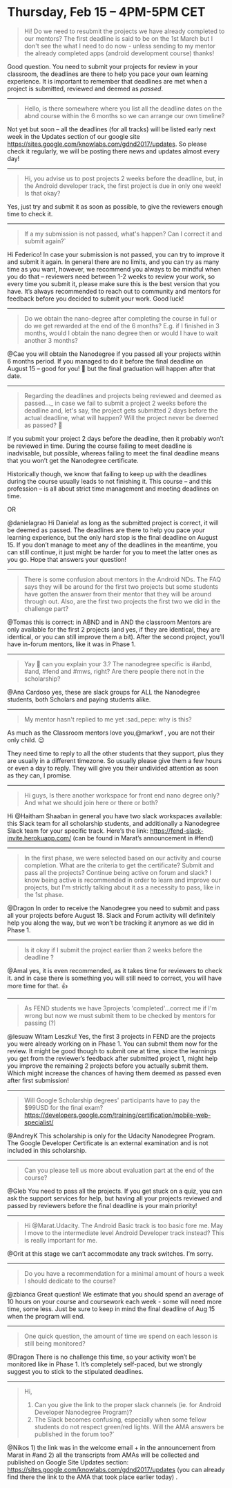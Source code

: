# Thursday, Feb 15 – 4PM-5PM CET

> Hi! Do we need to resubmit the projects we have already completed to our mentors? The first deadline is said to be on the 1st March but I don't see the what I need to do now - unless sending to my mentor the already completed apps (android development course) thanks!

Good question. You need to submit your projects for review in your classroom, the deadlines are there to help you pace your own learning experience. It is important to remember that deadlines are met when a project is submitted, reviewed and deemed as *passed*.

---

> Hello, is there somewhere where you list all the deadline dates on the abnd course within the 6 months so we can arrange our own timeline?

Not yet but soon – all the deadlines (for all tracks) will be listed early next week in the Updates section of our google site https://sites.google.com/knowlabs.com/gdnd2017/updates. So please check it regularly, we will be posting there news and updates almost every day!

---

> Hi, you advise us to post projects 2 weeks before the deadline, but, in the Android developer track, the first project is due in only one week! Is that okay?

Yes, just try and submit it as soon as possible, to give the reviewers enough time to check it.

---

> If a my submission is not passed, what's happen? Can I correct it and submit again?`

Hi Federico! In case your submission is not passed, you can try to improve it and submit it again. In general there are no limits, and you can try as many time as you want, however, we recommend you always to be mindful when you do that – reviewers need between 1-2 weeks to review your work, so every time you submit it, please make sure this is the best version that you have. It’s always recommended to reach out to community and mentors for feedback before you decided to submit your work. Good luck!

---

> Do we obtain the nano-degree after completing the course in full or do we get rewarded at the end of the 6 months? E.g. if I finished in 3 months, would I obtain the nano degree then or would I have to wait another 3 months?

@Cae you will obtain the Nanodegree if you passed all your projects within 6 months period. If you managed to do it before the final deadline on August 15 – good for you! :slightly_smiling_face: but the final graduation will happen after that date.

---

> Regarding the deadlines and projects being reviewed and deemed as passed…_ in case we fail to submit a project 2 weeks before the deadline and, let's say, the project gets submitted 2 days before the actual deadline, what will happen? Will the project never be deemed as passed? :slightly_smiling_face:

If you submit your project 2 days before the deadline, then it probably won’t be reviewed in time. During the course failing to meet deadline is inadvisable, but possible, whereas failing to meet the final deadline means that you won’t get the Nanodegree certificate.

Historically though, we know that failing to keep up with the deadlines during the course usually leads to not finishing it. This course – and this profession – is all about strict time management and meeting deadlines on time.

OR

@danielagrao Hi Daniela! as long as the submitted project is correct, it will be deemed as passed. The deadlines are there to help you pace your learning experience, but the only hard stop is the final deadline on August 15. If you don’t manage to meet any of the deadlines in the meantime, you can still continue, it just might be harder for you to meet the latter ones as you go. Hope that answers your question!

---

> There is some confusion about mentors in the Android NDs. The FAQ says they will be around for the first two projects but some students have gotten the answer from their mentor that they will be around through out. Also, are the first two projects the first two we did in the challenge part?

@Tomas this is correct: in ABND and in AND the classroom Mentors are only available for the first 2 projects (and yes, if they are identical, they are identical, or you can still improve them a bit). After the second project, you’ll have in-forum mentors, like it was in Phase 1.

---

> Yay :slightly_smiling_face: can you explain your 3.? The nanodegree specific is #anbd, #and, #fend and #mws, right? Are there people there not in the scholarship?

@Ana Cardoso yes, these are slack groups for ALL the Nanodegree students, both Scholars and paying students alike.

---

> My mentor hasn't replied to me yet :sad_pepe: why is this?

As much as the Classroom mentors love you,@markwf , you are not their only child. :wink:

They need time to reply to all the other students that they support, plus they are usually in a different timezone. So usually please give them a few hours or even a day to reply. They will give you their undivided attention as soon as they can, I promise.

---

> Hi guys, Is there another workspace for front end nano degree only? And what we should join here or there or both?

Hi @Haitham Shaaban in general you have two slack workspaces available: this Slack team for all scholarship students, and additionally a Nanodegree Slack team for your specific track. Here’s the link: https://fend-slack-invite.herokuapp.com/ (can be found in Marat’s announcement in #fend)

---

> In the first phase, we were selected based on our activity and course completion. What are the criteria to get the certificate? Submit and pass all the projects? Continue being active on forum and slack? I know being active is recommended in order to learn and improve our projects, but I'm strictly talking about it as a necessity to pass, like in the 1st phase.

@Dragon In order to receive the Nanodegree you need to submit and pass all your projects before August 18. Slack and Forum activity will definitely help you along the way, but we won’t be tracking it anymore as we did in Phase 1.

---

> Is it okay if I submit the project earlier  than 2 weeks before the deadline ?

@Amal yes, it is even recommended, as it takes time for reviewers to check it. and in case there is something you will still need to correct, you will have more time for that. :thumbsup:

---

> As FEND students we have 3projects 'completed'...correct me if I'm wrong but now we must submit them to be checked by mentors for passing (?)

@lesuaw Witam Leszku! Yes, the first 3 projects in FEND are the projects you were already working on in Phase 1. You can submit them now for the review. It might be good though to submit one at time, since the learnings you get from the reviewer’s feedback after submitted project 1, might help you improve the remaining 2 projects before you actually submit them. Which might increase the chances of having them deemed as passed even after first submission!

---

> Will Google Scholarship degrees' participants have to pay the $99USD for the final exam?
> https://developers.google.com/training/certification/mobile-web-specialist/

@AndreyK This scholarship is only for the Udacity Nanodegree Program. The Google Developer Certificate is an external examination and is not included in this scholarship.

---

> Can you please tell us more about evaluation part at the end of the course?

@Gleb You need to pass all the projects. If you get stuck on a quiz, you can ask the support services for help, but having all your projects reviewed and passed by reviewers before the final deadline is your main priority!

---

> Hi @‪Marat.Udacity‬. The Android Basic track is too basic fore me. May I move to the intermediate level Android Developer track instead? This is really important for me.

@Orit at this stage we can’t accommodate any track switches. I’m sorry.

---

> Do you have a recommendation for a minimal amount of hours a week I should dedicate to the course?

@zbianca Great question! We estimate that you should spend an average of 10 hours on your course and coursework each week - some will need more time, some less. Just be sure to keep in mind the final deadline of Aug 15 when the program will end.

---

> One quick question, the amount of time we spend on each lesson is still being monitored?

@Dragon There is no challenge this time, so your activity won’t be monitored like in Phase 1. It’s completely self-paced, but we strongly suggest you to stick to the stipulated deadlines.

---

> Hi,
> 1. Can you give the link to the proper slack channels  (ie. for Android Developer Nanodegree Program)?
> 2. The Slack becomes confusing, especially when some fellow students do not respect green/red lights. Will the AMA answers be published in the forum too?`

@Nikos 1) the link was in the welcome email + in the announcement from Marat in #and 2) all the transcripts from AMAs will be collected and published on Google Site Updates section: https://sites.google.com/knowlabs.com/gdnd2017/updates (you can already find there the link to the AMA that took place earlier today) .

